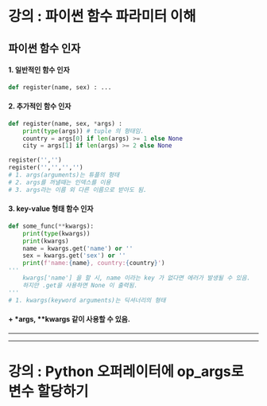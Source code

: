 # 강의 : 파이썬 함수 파라미터 이해

## 파이썬 함수 인자

#### 1. 일반적인 함수 인자
``` python
def register(name, sex) : ...
```

#### 2. 추가적인 함수 인자 
``` python 
def register(name, sex, *args) : 
    print(type(args)) # tuple 의 형태임.
    country = args[0] if len(args) >= 1 else None
    city = args[1] if len(args) >= 2 else None

register('','')
register('','','','')
# 1. args(arguments)는 튜플의 형태
# 2. args를 꺼낼때는 인덱스를 이용
# 3. args라는 이름 외 다른 이름으로 받아도 됨.
```

#### 3. key-value 형태 함수 인자 
``` python
def some_func(**kwargs):
    print(type(kwargs))
    print(kwargs)
    name = kwargs.get('name') or ''
    sex = kwargs.get('sex') or ''
    print(f'name:{name}, country:{country}')
'''
    kwargs['name'] 을 할 시, name 이라는 key 가 없다면 에러가 발생될 수 있음.
    하지만 .get을 사용하면 None 이 출력됨.
'''
# 1. kwargs(keyword arguments)는 딕셔너리의 형태
```

#### + *args, **kwargs 같이 사용할 수 있음.

---  

---
# 강의 : Python 오퍼레이터에 op_args로 변수 할당하기